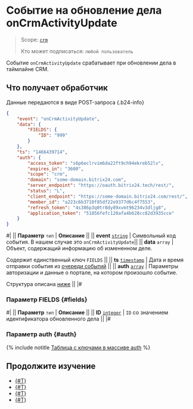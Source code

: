 # Событие на обновление дела onCrmActivityUpdate

> Scope: [`crm`](../../../../scopes/permissions.md)
>
> Кто может подписаться: `любой пользователь`

Событие `onCrmActivityUpdate` срабатывает при обновлении дела в таймлайне CRM. 

## Что получает обработчик

Данные передаются в виде POST-запроса {.b24-info}

```json
{
    "event": "onCrmActivityUpdate",
    "data": {
        "FIELDS": {
            "ID": "999"
        }
    },
    "ts": "1466439714",
    "auth": {
        "access_token": "s6p6eclrvim6da22ft9ch94ekreb52lv",
        "expires_in": "3600",
        "scope": "crm",
        "domain": "some-domain.bitrix24.com",
        "server_endpoint": "https://oauth.bitrix24.tech/rest/",
        "status": "L",
        "client_endpoint": "https://some-domain.bitrix24.com/rest/",
        "member_id": "a223c6b3710f85df22e9377d6c4f7553",
        "refresh_token": "4s386p3q0tr8dy89xvmt96234v3dljg8",
        "application_token": "51856fefc120afa4b628cc82d3935cce"
    }
}
```

#|
|| **Параметр**
`тип` | **Описание** ||
|| **event**
[`string`](../../../data-types.md) | Символьный код события. В нашем случае это `onCrmActivityUpdate`||
|| **data**
`array` | Объект, содержащий информацию об измененном деле.

Содержит единственный ключ `FIELDS` ||
|| **ts**
[`timestamp`](../../../data-types.md) | Дата и время отправки события из [очереди событий](../../../../events/index.md) ||
|| **auth**
[`array`](../../../data-types.md) | Параметры авторизации и данные о портале, на котором произошло событие. 

Структура описана [ниже](#auth) ||
|#

### Параметр FIELDS {#fields}

#|
|| **Параметр**
`тип` | **Описание** ||
|| **ID**
[`integer`](../../../data-types.md) | `ID` со значением идентификатора обновленного дела ||
|#

### Параметр auth {#auth}

{% include notitle [Таблица с ключами в массиве auth](../../../../../_includes/auth-params-in-events.md) %}

## Продолжите изучение 

- [{#T}](../../../../events/index.md)
- [{#T}](../../../../events/event-bind.md)
- [{#T}](./on-crm-activity-add.md)
- [{#T}](./on-crm-activity-delete.md)